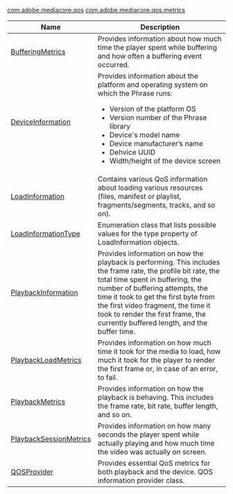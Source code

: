 ---
---

[com.adobe.mediacore.qos](http://help.adobe.com/en_US/primetime/api/psdk/asdoc-dhls_1.4/com/adobe/mediacore/qos/package-detail.html)
[com.adobe.mediacore.qos.metrics](http://help.adobe.com/en_US/primetime/api/psdk/asdoc-dhls_1.4/com/adobe/mediacore/qos/metrics/package-detail.html)
<table frame="all" colsep="1" rowsep="1" id="table_2893EFF9755149159A4F94E781C76B6E"> 
 <tgroup cols="2" colsep="1" rowsep="1" class="FormatA"> 
  <colspec colnum="1" colname="1" colwidth="24*" /> 
  <colspec colnum="2" colname="2" colwidth="76*" /> 
  <thead> 
   <tr rowsep="1"> 
    <th colname="1" class="entry">Name </th> 
    <th colname="2" class="entry">Description </th> 
   </tr> 
  </thead> 
  <tbody> 
   <tr rowsep="1"> 
    <td colname="1"><span class="codeph"><a href="http://help.adobe.com/en_US/primetime/api/psdk/asdoc-dhls_1.4/com/adobe/mediacore/qos/metrics/BufferingMetrics.html" format="html" scope="external">BufferingMetrics</a></span></td> 
    <td colname="2">Provides information about how much time the player spent while buffering and how often a buffering event occurred. </td> 
   </tr> 
   <tr rowsep="1"> 
    <td colname="1"><span class="codeph"><a href="http://help.adobe.com/en_US/primetime/api/psdk/asdoc-dhls_1.4/com/adobe/mediacore/qos/DeviceInformation.html" format="html" scope="external">DeviceInformation</a></span></td> 
    <td colname="2">Provides information about the platform and operating system on which the 
     <ph conkeyref="phrases/primetime-sdk-name">
      Phrase
     </ph> runs: 
     <ul id="ul_0DE69F3B38E84964AB98DCCD11E5E123"> 
      <li id="li_19B2D1889FCA4B0F8FCB0EE8F87353B2">Version of the platform OS </li> 
      <li id="li_CA35F4A48FD34555AC7D7832D5997AD4">Version number of the 
       <ph conkeyref="phrases/primetime-sdk-name">
        Phrase
       </ph> library </li> 
      <li id="li_30D38320C2A3440E92C0A477FFFBF9A0">Device's model name </li> 
      <li id="li_2D15164B987E405685B96A900EBF041D">Device manufacturer’s name </li> 
      <li id="li_B78485CB9580444DB9694404706BA191">Dehvice UUID </li> 
      <li id="li_841EA77499B44F0692192F9DE1A798E4">Width/height of the device screen </li> 
     </ul> </td> 
   </tr> 
   <tr rowsep="1"> 
    <td colname="1"><span class="codeph"><a href="http://help.adobe.com/en_US/primetime/api/psdk/asdoc-dhls_1.4/com/adobe/mediacore/qos/LoadInformation.html" format="html" scope="external"> LoadInformation</a></span> </td> 
    <td colname="2"> Contains various QoS information about loading various resources (files, manifest or playlist, fragments/segments, tracks, and so on). </td> 
   </tr> 
   <tr rowsep="1"> 
    <td colname="1"><span class="codeph"><a href="http://help.adobe.com/en_US/primetime/api/psdk/asdoc-dhls_1.4/com/adobe/mediacore/qos/LoadInformationType.html" format="html" scope="external"> LoadInformationType</a></span> </td> 
    <td colname="2"> Enumeration class that lists possible values for the type property of LoadInformation objects. </td> 
   </tr> 
   <tr rowsep="1"> 
    <td colname="1"><span class="codeph"><a href="http://help.adobe.com/en_US/primetime/api/psdk/asdoc-dhls_1.4/com/adobe/mediacore/qos/PlaybackInformation.html" format="html" scope="external">PlaybackInformation</a></span> </td> 
    <td colname="2">Provides information on how the playback is performing. This includes the frame rate, the profile bit rate, the total time spent in buffering, the number of buffering attempts, the time it took to get the first byte from the first video fragment, the time it took to render the first frame, the currently buffered length, and the buffer time. </td> 
   </tr> 
   <tr rowsep="1"> 
    <td colname="1"><span class="codeph"><a href="http://help.adobe.com/en_US/primetime/api/psdk/asdoc-dhls_1.4/com/adobe/mediacore/qos/metrics/PlaybackLoadMetrics.html" format="html" scope="external">PlaybackLoadMetrics</a></span></td> 
    <td colname="2">Provides information on how much time it took for the media to load, how much it took for the player to render the first frame or, in case of an error, to fail. </td> 
   </tr> 
   <tr rowsep="1"> 
    <td colname="1"><span class="codeph"><a href="http://help.adobe.com/en_US/primetime/api/psdk/asdoc-dhls_1.4/com/adobe/mediacore/qos/metrics/PlaybackMetrics.html" format="html" scope="external">PlaybackMetrics</a></span> </td> 
    <td colname="2">Provides information on how the playback is behaving. This includes the frame rate, bit rate, buffer length, and so on. </td> 
   </tr> 
   <tr rowsep="1"> 
    <td colname="1"><span class="codeph"><a href="http://help.adobe.com/en_US/primetime/api/psdk/asdoc-dhls_1.4/com/adobe/mediacore/qos/metrics/PlaybackSessionMetrics.html" format="html" scope="external">PlaybackSessionMetrics</a></span> </td> 
    <td colname="2">Provides information on how many seconds the player spent while actually playing and how much time the video was actually on screen. </td> 
   </tr> 
   <tr rowsep="1"> 
    <td colname="1"><span class="codeph"><a href="http://help.adobe.com/en_US/primetime/api/psdk/asdoc-dhls_1.4/com/adobe/mediacore/qos/QOSProvider.html" format="html" scope="external">QOSProvider</a></span></td> 
    <td colname="2">
     <ph>
      Provides essential QoS metrics for both playback and the device.
     </ph>
     <ph>
      QOS information provider class.
     </ph> </td> 
   </tr> 
  </tbody> 
 </tgroup> 
</table>

